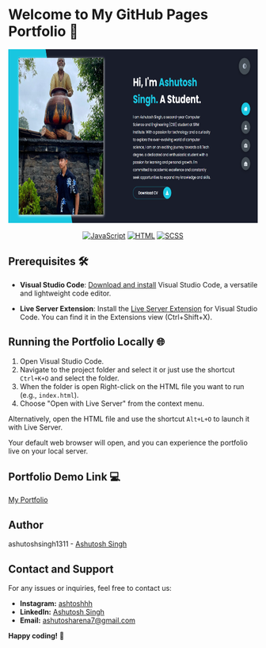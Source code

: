 # Welcome to My GitHub Pages Portfolio 🚀
<p align="center">
 <img height=350px src="./frontpage.png" alt="Front Page">
</p>
<div align="center">
 
[![JavaScript](https://img.shields.io/badge/JavaScript-ES6-yellow.svg)](https://developer.mozilla.org/en-US/docs/Web/JavaScript)
[![HTML](https://img.shields.io/badge/HTML5-blue.svg)](https://developer.mozilla.org/en-US/docs/Web/Guide/HTML/HTML5)
[![SCSS](https://img.shields.io/badge/SCSS-Styles-bf4080.svg)](https://sass-lang.com/documentation)

</div>

## Prerequisites 🛠️

- **Visual Studio Code**: [Download and install](https://code.visualstudio.com/download) Visual Studio Code, a versatile and lightweight code editor.

- **Live Server Extension**: Install the [Live Server Extension](https://marketplace.visualstudio.com/items?itemName=ritwickdey.LiveServer) for Visual Studio Code. You can find it in the Extensions view (Ctrl+Shift+X).

## Running the Portfolio Locally 🌐

1. Open Visual Studio Code.
2. Navigate to the project folder and select it or just use the shortcut `Ctrl+K+O` and select the folder.
3. When the folder is open Right-click on the HTML file you want to run (e.g., `index.html`).
4. Choose "Open with Live Server" from the context menu.

Alternatively, open the HTML file and use the shortcut `Alt+L+O` to launch it with Live Server.

Your default web browser will open, and you can experience the portfolio live on your local server.

## Portfolio Demo Link 💻
[My Portfolio]([https://code.visualstudio.com/download](https://ashutoshsingh1311.github.io/)) 

## Author

ashutoshsingh1311 - [Ashutosh Singh](https://github.com/ashutoshsingh1311)

## Contact and Support

For any issues or inquiries, feel free to contact us:

- **Instagram:** [ashtoshhh](https://www.instagram.com/ashtoshhh/)
- **LinkedIn:** [Ashutosh Singh](https://www.linkedin.com/in/ashutosh-singh-16a5b4251/)
- **Email:** ashutosharena7@gmail.com

**Happy coding!** 🚀
